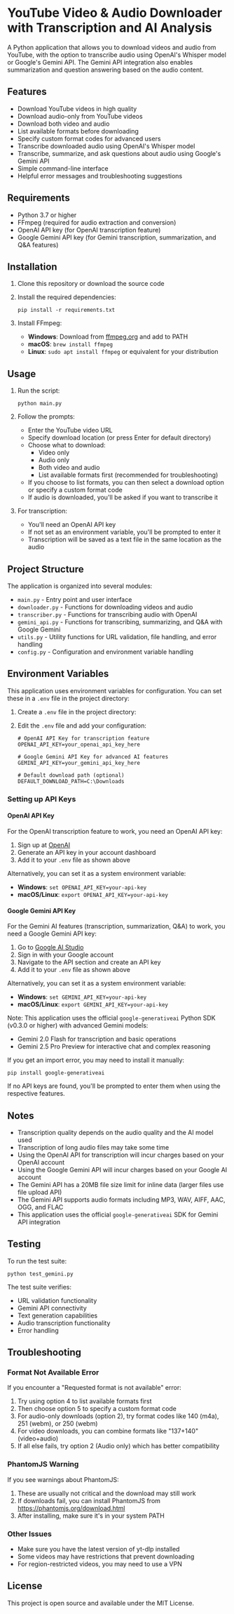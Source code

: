 # YouTube Video & Audio Downloader with Transcription and AI Analysis

A Python application that allows you to download videos and audio from YouTube, with the option to transcribe audio using OpenAI's Whisper model or Google's Gemini API. The Gemini API integration also enables summarization and question answering based on the audio content.

## Features

- Download YouTube videos in high quality
- Download audio-only from YouTube videos
- Download both video and audio
- List available formats before downloading
- Specify custom format codes for advanced users
- Transcribe downloaded audio using OpenAI's Whisper model
- Transcribe, summarize, and ask questions about audio using Google's Gemini API
- Simple command-line interface
- Helpful error messages and troubleshooting suggestions

## Requirements

- Python 3.7 or higher
- FFmpeg (required for audio extraction and conversion)
- OpenAI API key (for OpenAI transcription feature) 
- Google Gemini API key (for Gemini transcription, summarization, and Q&A features)

## Installation

1. Clone this repository or download the source code

2. Install the required dependencies:
   ```
   pip install -r requirements.txt
   ```

3. Install FFmpeg:
   - **Windows**: Download from [ffmpeg.org](https://ffmpeg.org/download.html) and add to PATH
   - **macOS**: `brew install ffmpeg`
   - **Linux**: `sudo apt install ffmpeg` or equivalent for your distribution

## Usage

1. Run the script:
   ```
   python main.py
   ```

2. Follow the prompts:
   - Enter the YouTube video URL
   - Specify download location (or press Enter for default directory)
   - Choose what to download:
     - Video only
     - Audio only
     - Both video and audio
     - List available formats first (recommended for troubleshooting)
   - If you choose to list formats, you can then select a download option or specify a custom format code
   - If audio is downloaded, you'll be asked if you want to transcribe it

3. For transcription:
   - You'll need an OpenAI API key
   - If not set as an environment variable, you'll be prompted to enter it
   - Transcription will be saved as a text file in the same location as the audio

## Project Structure

The application is organized into several modules:

- `main.py` - Entry point and user interface
- `downloader.py` - Functions for downloading videos and audio
- `transcriber.py` - Functions for transcribing audio with OpenAI
- `gemini_api.py` - Functions for transcribing, summarizing, and Q&A with Google Gemini
- `utils.py` - Utility functions for URL validation, file handling, and error handling
- `config.py` - Configuration and environment variable handling

## Environment Variables

This application uses environment variables for configuration. You can set these in a `.env` file in the project directory:

1. Create a `.env` file in the project directory:

2. Edit the `.env` file and add your configuration:

   ```
   # OpenAI API Key for transcription feature
   OPENAI_API_KEY=your_openai_api_key_here

   # Google Gemini API Key for advanced AI features
   GEMINI_API_KEY=your_gemini_api_key_here

   # Default download path (optional)
   DEFAULT_DOWNLOAD_PATH=C:\Downloads
   ```

### Setting up API Keys

#### OpenAI API Key

For the OpenAI transcription feature to work, you need an OpenAI API key:

1. Sign up at [OpenAI](https://platform.openai.com/signup)
2. Generate an API key in your account dashboard
3. Add it to your `.env` file as shown above

Alternatively, you can set it as a system environment variable:
   - **Windows**: `set OPENAI_API_KEY=your-api-key`
   - **macOS/Linux**: `export OPENAI_API_KEY=your-api-key`

#### Google Gemini API Key

For the Gemini AI features (transcription, summarization, Q&A) to work, you need a Google Gemini API key:

1. Go to [Google AI Studio](https://ai.google.dev/)
2. Sign in with your Google account
3. Navigate to the API section and create an API key
4. Add it to your `.env` file as shown above

Alternatively, you can set it as a system environment variable:
   - **Windows**: `set GEMINI_API_KEY=your-api-key`
   - **macOS/Linux**: `export GEMINI_API_KEY=your-api-key`

Note: This application uses the official `google-generativeai` Python SDK (v0.3.0 or higher) with advanced Gemini models:
- Gemini 2.0 Flash for transcription and basic operations
- Gemini 2.5 Pro Preview for interactive chat and complex reasoning

If you get an import error, you may need to install it manually:
```
pip install google-generativeai
```

If no API keys are found, you'll be prompted to enter them when using the respective features.

## Notes

- Transcription quality depends on the audio quality and the AI model used
- Transcription of long audio files may take some time
- Using the OpenAI API for transcription will incur charges based on your OpenAI account
- Using the Google Gemini API will incur charges based on your Google AI account
- The Gemini API has a 20MB file size limit for inline data (larger files use file upload API)
- The Gemini API supports audio formats including MP3, WAV, AIFF, AAC, OGG, and FLAC
- This application uses the official `google-generativeai` SDK for Gemini API integration

## Testing

To run the test suite:

```
python test_gemini.py
```

The test suite verifies:
- URL validation functionality
- Gemini API connectivity
- Text generation capabilities
- Audio transcription functionality
- Error handling

## Troubleshooting

### Format Not Available Error

If you encounter a "Requested format is not available" error:

1. Try using option 4 to list available formats first
2. Then choose option 5 to specify a custom format code
3. For audio-only downloads (option 2), try format codes like 140 (m4a), 251 (webm), or 250 (webm)
4. For video downloads, you can combine formats like "137+140" (video+audio)
5. If all else fails, try option 2 (Audio only) which has better compatibility

### PhantomJS Warning

If you see warnings about PhantomJS:

1. These are usually not critical and the download may still work
2. If downloads fail, you can install PhantomJS from https://phantomjs.org/download.html
3. After installing, make sure it's in your system PATH

### Other Issues

- Make sure you have the latest version of yt-dlp installed
- Some videos may have restrictions that prevent downloading
- For region-restricted videos, you may need to use a VPN

## License

This project is open source and available under the MIT License.
